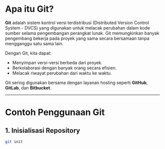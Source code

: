 # Apa itu Git?

**Git** adalah sistem kontrol versi terdistribusi (Distributed Version Control System - DVCS) yang digunakan untuk melacak perubahan dalam kode sumber selama pengembangan perangkat lunak. Git memungkinkan banyak pengembang bekerja pada proyek yang sama secara bersamaan tanpa mengganggu satu sama lain.

Dengan Git, kita dapat:
- Menyimpan versi-versi berbeda dari proyek.
- Berkolaborasi dengan banyak orang secara efisien.
- Melacak riwayat perubahan dari waktu ke waktu.

Git sering digunakan bersama dengan layanan hosting seperti **GitHub**, **GitLab**, dan **Bitbucket**.

---

# Contoh Penggunaan Git

## 1. Inisialisasi Repository
```bash
git init

